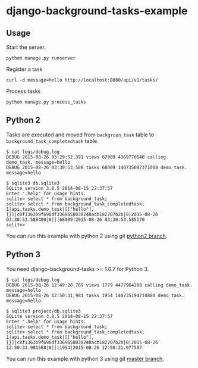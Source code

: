 django-background-tasks-example
===============================

## Usage

Start the server.

```
python manage.py runserver
```

Register a task

```
curl -d message=hello http://localhost:8000/api/v1/tasks/
```

Process tasks

```
python manage.py process_tasks
```

## Python 2

Tasks are executed and moved from `backgroun_task` table to `background_task_completedtask` table.

```
$ cat logs/debug.log
DEBUG 2015-08-26 03:29:52,391 views 67989 4369776640 calling demo_task. message=hello
DEBUG 2015-08-26 03:30:53,588 tasks 68009 140735087371008 demo_task. message=hello

$ sqlite3 db.sqlite3
SQLite version 3.8.5 2014-08-15 22:37:57
Enter ".help" for usage hints.
sqlite> select * from background_task;
sqlite> select * from background_task_completedtask;
1|api.tasks.demo_task|[["hello"], {}]|c8f1363b9f690df3369658038248adb182707b2b|0|2015-08-26 03:30:53.588400|0|||68009|2015-08-26 03:30:53.585170
sqlite>
```

You can run this example with python 2 using git [python2 branch](https://github.com/hnakamur/django-background-tasks-example/tree/python2).

## Python 3

You need django-background-tasks >= 1.0.7 for Python 3.

```
$ cat logs/debug.log
DEBUG 2015-08-26 12:49:28,769 views 1779 4477964288 calling demo_task. message=hello
DEBUG 2015-08-26 12:50:31,981 tasks 1954 140735194714880 demo_task. message=hello

$ sqlite3 project/db.sqlite3
SQLite version 3.8.5 2014-08-15 22:37:57
Enter ".help" for usage hints.
sqlite> select * from background_task;
sqlite> select * from background_task_completedtask;
1|api.tasks.demo_task|[["hello"], {}]|c8f1363b9f690df3369658038248adb182707b2b|0|2015-08-26 12:50:31.981568|0|||1954|2015-08-26 12:50:31.977507
```

You can run this example with python 3 using git [master branch](https://github.com/hnakamur/django-background-tasks-example/tree/master).
